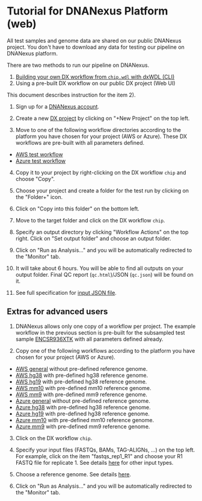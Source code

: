 Tutorial for DNANexus Platform (web)
====================================

All test samples and genome data are shared on our public DNANexus project. You don't have to download any data for testing our pipeline on DNANexus platform.

There are two methods to run our pipeline on DNANexus.

1) [Building your own DX workflow from `chip.wdl` with dxWDL (CLI)](tutorial_dx_cli.md)
2) Using a pre-built DX workflow on our public DX project (Web UI)

This document describes instruction for the item 2).

1. Sign up for a [DNANexus account](https://platform.dnanexus.com/register).

2. Create a new [DX project](https://platform.dnanexus.com/projects) by clicking on "+New Project" on the top left.

3. Move to one of the following workflow directories according to the platform you have chosen for your project (AWS or Azure). These DX workflows are pre-built with all parameters defined.

* [AWS test workflow](https://platform.dnanexus.com/projects/BKpvFg00VBPV975PgJ6Q03v6/data/ChIP-seq2/workflows/test_ENCSR936XTK_subsampled)
* [Azure test workflow](https://platform.dnanexus.com/projects/F6K911Q9xyfgJ36JFzv03Z5J/data/ChIP-seq2/workflows/test_ENCSR936XTK_subsampled)

4. Copy it to your project by right-clicking on the DX workflow `chip` and choose "Copy". 

5. Choose your project and create a folder for the test run by clicking on the "Folder+" icon.

6. Click on "Copy into this folder" on the bottom left.

7. Move to the target folder and click on the DX workflow `chip`.

9. Specify an output directory by clicking "Workflow Actions" on the top right. Click on "Set output folder" and choose an output folder.

10. Click on "Run as Analysis..." and you will be automatically redirected to the "Monitor" tab.

11. It will take about 6 hours. You will be able to find all outputs on your output folder. Final QC report (`qc.html`)/JSON (`qc.json`) will be found on it.

11. See full specification for [input JSON file](input.md).


## Extras for advanced users

1. DNANexus allows only one copy of a workflow per project. The example workflow in the previous section is pre-built for the subsampled test sample [ENCSR936XTK](https://www.encodeproject.org/experiments/ENCSR936XTK/) with all parameters defined already.

2. Copy one of the following workflows according to the platform you have chosen for your project (AWS or Azure).
* [AWS general](https://platform.dnanexus.com/projects/BKpvFg00VBPV975PgJ6Q03v6/data/ChIP-seq2/workflows/v1.1.4/general) without pre-defined reference genome.
* [AWS hg38](https://platform.dnanexus.com/projects/BKpvFg00VBPV975PgJ6Q03v6/data/ChIP-seq2/workflows/v1.1.4/hg38) with pre-defined hg38 reference genome.
* [AWS hg19](https://platform.dnanexus.com/projects/BKpvFg00VBPV975PgJ6Q03v6/data/ChIP-seq2/workflows/v1.1.4/hg19) with pre-defined hg38 reference genome.
* [AWS mm10](https://platform.dnanexus.com/projects/BKpvFg00VBPV975PgJ6Q03v6/data/ChIP-seq2/workflows/v1.1.4/mm10) with pre-defined mm10 reference genome.
* [AWS mm9](https://platform.dnanexus.com/projects/BKpvFg00VBPV975PgJ6Q03v6/data/ChIP-seq2/workflows/v1.1.4/mm9) with pre-defined mm9 reference genome.
* [Azure general](https://platform.dnanexus.com/projects/F6K911Q9xyfgJ36JFzv03Z5J/data/ChIP-seq2/workflows/v1.1.4/general) without pre-defined reference genome.
* [Azure hg38](https://platform.dnanexus.com/projects/F6K911Q9xyfgJ36JFzv03Z5J/data/ChIP-seq2/workflows/v1.1.4/hg38) with pre-defined hg38 reference genome.
* [Azure hg19](https://platform.dnanexus.com/projects/F6K911Q9xyfgJ36JFzv03Z5J/data/ChIP-seq2/workflows/v1.1.4/hg19) with pre-defined hg38 reference genome.
* [Azure mm10](https://platform.dnanexus.com/projects/F6K911Q9xyfgJ36JFzv03Z5J/data/ChIP-seq2/workflows/v1.1.4/mm10) with pre-defined mm10 reference genome.
* [Azure mm9](https://platform.dnanexus.com/projects/F6K911Q9xyfgJ36JFzv03Z5J/data/ChIP-seq2/workflows/v1.1.4/mm9) with pre-defined mm9 reference genome.

3. Click on the DX workflow `chip`.

4. Specify your input files (FASTQs, BAMs, TAG-ALIGNs, ...) on the top left. For example, click on the item "fastqs_rep1_R1" and choose your R1 FASTQ file for replicate 1. See details [here](input.md) for other input types.

5. Choose a reference genome. See details [here](input.md).

6. Click on "Run as Analysis..." and you will be automatically redirected to the "Monitor" tab.
